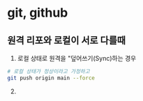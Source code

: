 # git, github

## 원격 리포와 로컬이 서로 다를때

1. 로컬 상태로 원격을 "덮어쓰기(Sync)하는 경우

```bash
# 로컬 상태가 정상이라고 가정하고
git push origin main --force
```

2. 
